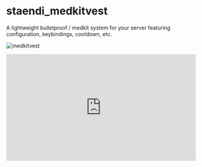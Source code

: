 # staendi_medkitvest
 A lightweight bulletproof / medkit system for your server featuring configuration, keybindings, cooldown, etc.

![medkitvest](https://site.staendi.dev/files/medkitvest.png)

<div style="width:100%;height:0px;position:relative;padding-bottom:56.250%;"><iframe src="https://streamable.com/e/idg9r1" frameborder="0" width="100%" height="100%" allowfullscreen style="width:100%;height:100%;position:absolute;left:0px;top:0px;overflow:hidden;"></iframe></div>
